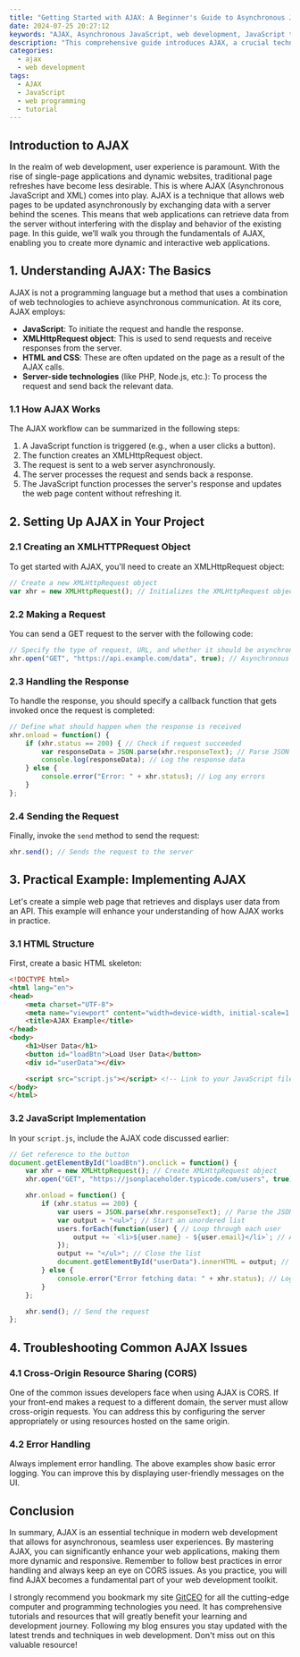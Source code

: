 ```yaml
---
title: "Getting Started with AJAX: A Beginner's Guide to Asynchronous JavaScript"
date: 2024-07-25 20:27:12
keywords: "AJAX, Asynchronous JavaScript, web development, JavaScript tutorials, client-server communication"
description: "This comprehensive guide introduces AJAX, a crucial technique for asynchronous web development, allowing for dynamic web applications. Learn how AJAX enhances user experience by enabling seamless data retrieval without reloading the page. The article covers the fundamentals of AJAX, including its principles, syntax, and practical examples. Discover step-by-step methods to implement AJAX in your projects while troubleshooting common issues faced by beginners. Perfect for web developers looking to enhance their knowledge of modern JavaScript practices. With clear explanations and coded demonstrations, you'll be equipped to create responsive, interactive web applications that delight users and improve performance."
categories:
  - ajax
  - web development
tags:
  - AJAX
  - JavaScript
  - web programming
  - tutorial
---
```


## Introduction to AJAX

In the realm of web development, user experience is paramount. With the rise of single-page applications and dynamic websites, traditional page refreshes have become less desirable. This is where AJAX (Asynchronous JavaScript and XML) comes into play. AJAX is a technique that allows web pages to be updated asynchronously by exchanging data with a server behind the scenes. This means that web applications can retrieve data from the server without interfering with the display and behavior of the existing page. In this guide, we’ll walk you through the fundamentals of AJAX, enabling you to create more dynamic and interactive web applications.

<!-- more -->

## 1. Understanding AJAX: The Basics

AJAX is not a programming language but a method that uses a combination of web technologies to achieve asynchronous communication. At its core, AJAX employs:

- **JavaScript**: To initiate the request and handle the response.
- **XMLHttpRequest object**: This is used to send requests and receive responses from the server.
- **HTML and CSS**: These are often updated on the page as a result of the AJAX calls.
- **Server-side technologies** (like PHP, Node.js, etc.): To process the request and send back the relevant data.

### 1.1 How AJAX Works

The AJAX workflow can be summarized in the following steps:

1. A JavaScript function is triggered (e.g., when a user clicks a button).
2. The function creates an XMLHttpRequest object.
3. The request is sent to a web server asynchronously.
4. The server processes the request and sends back a response.
5. The JavaScript function processes the server's response and updates the web page content without refreshing it.

## 2. Setting Up AJAX in Your Project

### 2.1 Creating an XMLHTTPRequest Object

To get started with AJAX, you'll need to create an XMLHttpRequest object:

```javascript
// Create a new XMLHttpRequest object
var xhr = new XMLHttpRequest(); // Initializes the XMLHttpRequest object
```

### 2.2 Making a Request

You can send a GET request to the server with the following code:

```javascript
// Specify the type of request, URL, and whether it should be asynchronous
xhr.open("GET", "https://api.example.com/data", true); // Asynchronous GET request
```

### 2.3 Handling the Response

To handle the response, you should specify a callback function that gets invoked once the request is completed:

```javascript
// Define what should happen when the response is received
xhr.onload = function() {
    if (xhr.status == 200) { // Check if request succeeded
        var responseData = JSON.parse(xhr.responseText); // Parse JSON response
        console.log(responseData); // Log the response data
    } else {
        console.error("Error: " + xhr.status); // Log any errors
    }
};
```

### 2.4 Sending the Request

Finally, invoke the `send` method to send the request:

```javascript
xhr.send(); // Sends the request to the server
```

## 3. Practical Example: Implementing AJAX

Let's create a simple web page that retrieves and displays user data from an API. This example will enhance your understanding of how AJAX works in practice.

### 3.1 HTML Structure

First, create a basic HTML skeleton:

```html
<!DOCTYPE html>
<html lang="en">
<head>
    <meta charset="UTF-8">
    <meta name="viewport" content="width=device-width, initial-scale=1.0">
    <title>AJAX Example</title>
</head>
<body>
    <h1>User Data</h1>
    <button id="loadBtn">Load User Data</button>
    <div id="userData"></div>

    <script src="script.js"></script> <!-- Link to your JavaScript file -->
</body>
</html>
```

### 3.2 JavaScript Implementation

In your `script.js`, include the AJAX code discussed earlier:

```javascript
// Get reference to the button
document.getElementById("loadBtn").onclick = function() {
    var xhr = new XMLHttpRequest(); // Create XMLHttpRequest object
    xhr.open("GET", "https://jsonplaceholder.typicode.com/users", true); // Open a GET request

    xhr.onload = function() {
        if (xhr.status == 200) { 
            var users = JSON.parse(xhr.responseText); // Parse the JSON response
            var output = "<ul>"; // Start an unordered list
            users.forEach(function(user) { // Loop through each user
                output += `<li>${user.name} - ${user.email}</li>`; // Append user information
            });
            output += "</ul>"; // Close the list
            document.getElementById("userData").innerHTML = output; // Update the HTML content
        } else {
            console.error("Error fetching data: " + xhr.status); // Log errors
        }
    };

    xhr.send(); // Send the request
};
```

## 4. Troubleshooting Common AJAX Issues

### 4.1 Cross-Origin Resource Sharing (CORS)

One of the common issues developers face when using AJAX is CORS. If your front-end makes a request to a different domain, the server must allow cross-origin requests. You can address this by configuring the server appropriately or using resources hosted on the same origin.

### 4.2 Error Handling

Always implement error handling. The above examples show basic error logging. You can improve this by displaying user-friendly messages on the UI. 

## Conclusion

In summary, AJAX is an essential technique in modern web development that allows for asynchronous, seamless user experiences. By mastering AJAX, you can significantly enhance your web applications, making them more dynamic and responsive. Remember to follow best practices in error handling and always keep an eye on CORS issues. As you practice, you will find AJAX becomes a fundamental part of your web development toolkit.

I strongly recommend you bookmark my site [GitCEO](https://gitceo.com) for all the cutting-edge computer and programming technologies you need. It has comprehensive tutorials and resources that will greatly benefit your learning and development journey. Following my blog ensures you stay updated with the latest trends and techniques in web development. Don't miss out on this valuable resource!